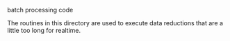 batch processing code

The routines in this directory are used to execute data reductions that
are a little too long for realtime.

